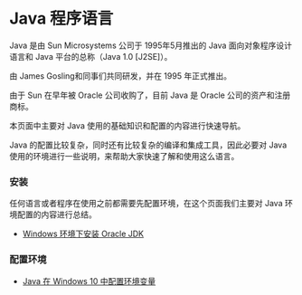 # Java 程序语言

Java 是由 Sun Microsystems 公司于 1995年5月推出的 Java 面向对象程序设计语言和 Java 平台的总称（Java 1.0 [J2SE]）。

由 James Gosling和同事们共同研发，并在 1995 年正式推出。

由于 Sun 在早年被 Oracle 公司收购了，目前 Java 是 Oracle 公司的资产和注册商标。

本页面中主要对 Java 使用的基础知识和配置的内容进行快速导航。

Java 的配置比较复杂，同时还有比较复杂的编译和集成工具，因此必要对 Java 使用的环境进行一些说明，来帮助大家快速了解和使用这么语言。

### 安装
任何语言或者程序在使用之前都需要先配置环境，在这个页面我们主要对 Java 环境配置的内容进行总结。

- [Windows 环境下安装 Oracle JDK](https://www.isharkfly.com/t/windows-oracle-jdk/7254)

### 配置环境
* [Java 在 Windows 10 中配置环境变量](https://www.isharkfly.com/t/java-windows-10/13675)